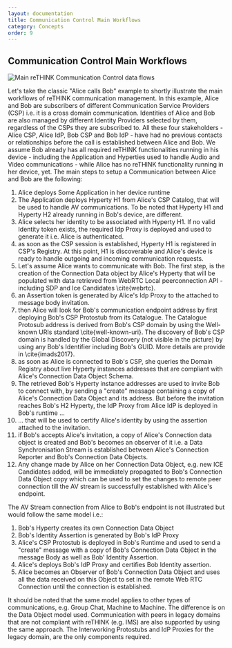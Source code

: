 ```yaml
---
layout: documentation
title: Communication Control Main Workflows
category: Concepts
order: 9
---
```


## Communication Control Main Workflows


![Main reTHINK Communication Control data flows](../../img/concepts/reThink-comm-setup.png)

Let's take the classic "Alice calls Bob" example to shortly illustrate the main workflows of reTHINK communication management.
In this example, Alice and Bob are subscribers of different Communication Service Providers (CSP) i.e. it is a cross domain communication.
Identities of Alice and Bob are also managed by different Identity Providers selected by them, regardless of the CSPs they are subscribed to.
All these four stakeholders - Alice CSP, Alice IdP, Bob CSP and Bob IdP - have had no previous contacts or relationships before the call is established between Alice and Bob.
We assume Bob already has all required reTHINK functionalities running in his device - including the Application and Hyperties used to handle Audio and Video communications - while Alice has no reTHINK functionality running in her device, yet. The main steps to setup a Communication between Alice and Bob are the following:

1. Alice deploys Some Application in her device runtime
1. The Application deploys Hyperty H1 from Alice's CSP Catalog, that will be used to handle AV communications.
To be noted that Hyperty H1 and Hyperty H2 already running in Bob's device, are different.
1. Alice selects her identity to be associated with Hyperty H1.
If no valid Identity token exists, the required Idp Proxy is deployed and used to generate it i.e. Alice is authenticated.
1. as soon as the CSP session is established, Hyperty H1 is registered in CSP's Registry.
At this point, H1 is discoverable and Alice's device is ready to handle outgoing and incoming communication requests.
1. Let's assume Alice wants to communicate with Bob.
The first step, is the creation of the Connection Data object by Alice's Hyperty that will be populated with data retrieved from WebRTC Local peerconnection API - including SDP and Ice Candidates \cite{webrtc}.
1. an Assertion token is generated by Alice's Idp Proxy to the attached to message body invitation.
1. then Alice will look for Bob's communication endpoint address by first deploying Bob's CSP Protostub from its Catalogue.
The Catalogue Protosub address is derived from Bob's CSP domain by using the Well-known URIs standard \cite{well-known-uri}.
The discovery of Bob's CSP domain is handled by the Global Discovery (not visible in the picture) by using any Bob's Identifier including Bob's GUID.
More details are provide in \cite{imads2017}.
1. as soon as Alice is connected to Bob's CSP, she queries the Domain Registry about live Hyperty instances addresses that are compliant with Alice's Connection Data Object Schema.
1. The retrieved Bob's Hyperty instance addresses are used to invite Bob to connect with, by sending a "create" message containing a copy of Alice's Connection Data Object and its address. But before the invitation reaches Bob's H2 Hyperty, the IdP Proxy from Alice IdP is deployed in Bob's runtime ...
1. ... that will be used to certify Alice's identity by using the assertion attached to the invitation.
1. if Bob's accepts Alice's invitation, a copy of Alice's Connection data object is created and Bob's becomes an observer of it i.e. a Data Synchronisation Stream is established between Alice's Connection Reporter and Bob's Connection Data Objects.
1. Any change made by Alice on her Connection Data Object, e.g. new ICE Candidates added, will be immediately propagated to Bob's Connection Data Object copy which can be used to set the changes to remote peer connection till the AV stream is successfully established with Alice's endpoint.

The AV Stream connection from Alice to Bob's endpoint is not illustrated but would follow the same model i.e.:
1. Bob's Hyperty creates its own Connection Data Object
1. Bob's Identity Assertion is generated by Bob's IdP Proxy
1. Alice's CSP Protostub is deployed in Bob's Runtime and used to send a "create" message with a copy of Bob's Connection Data Object in the message Body as well as Bob' Identity Assertion.
1. Alice's deploys Bob's IdP Proxy and certifies Bob Identity assertion.
1. Alice becomes an Observer of Bob's Connection Data Object and uses all the data received on this Object to set in the remote Web RTC Connection until the connection is established.


It should be noted that the same model applies to other types of communications, e.g. Group Chat, Machine to Machine.
The difference is on the Data Object model used.
Communication with peers in legacy domains that are not compliant with reTHINK (e.g. IMS) are also supported by using the same approach.
The Interworking Protostubs and IdP Proxies for the legacy domain, are the only components required.
